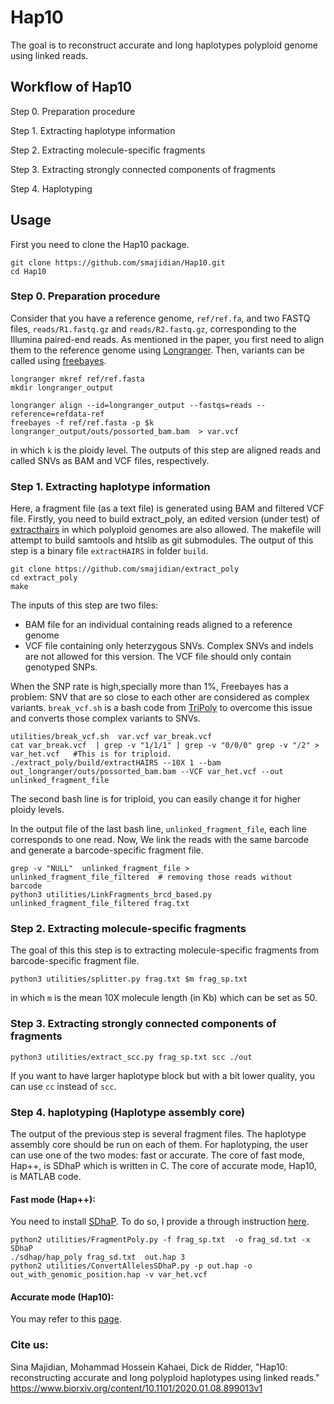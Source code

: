 Hap10
======



The goal is to reconstruct accurate and long haplotypes polyploid genome using linked reads.


## Workflow of Hap10

Step 0. Preparation procedure

Step 1. Extracting haplotype information

Step 2. Extracting molecule-specific fragments

Step 3. Extracting strongly connected components of fragments

Step 4. Haplotyping



## Usage

First you need to clone the Hap10 package.

```
git clone https://github.com/smajidian/Hap10.git
cd Hap10
```


### Step 0. Preparation procedure

Consider that you have a reference genome, `ref/ref.fa`, and two FASTQ files, `reads/R1.fastq.gz` and `reads/R2.fastq.gz`, corresponding to the Illumina paired-end reads. As mentioned in the paper, you first need to align them to the reference genome using [Longranger](https://support.10xgenomics.com/genome-exome/software/pipelines/latest/installation). Then, variants can be called using [freebayes](https://github.com/ekg/freebayes).

```
longranger mkref ref/ref.fasta
mkdir longranger_output

longranger align --id=longranger_output --fastqs=reads --reference=refdata-ref
freebayes -f ref/ref.fasta -p $k longranger_output/outs/possorted_bam.bam  > var.vcf
```

in which `k` is the ploidy level. The outputs of this step are aligned reads and called SNVs as BAM and VCF files, respectively.


### Step 1. Extracting haplotype information

Here, a fragment file (as a text file) is generated using BAM and filtered VCF file. Firstly, you need to build extract_poly, an edited version (under test) of [extracthairs](https://github.com/vibansal/HapCUT2) in which polyploid genomes are also allowed. The makefile will attempt to build samtools and htslib as git submodules. The output of this step is a binary file `extractHAIRS` in folder `build`.

```
git clone https://github.com/smajidian/extract_poly
cd extract_poly
make
```

The inputs of this step are two files:

- BAM file for an individual containing reads aligned to a reference genome
- VCF file containing only heterzygous SNVs. Complex SNVs and indels are not allowed for this version. The VCF file should only contain genotyped SNPs.

When the SNP rate is high,specially more than 1%, Freebayes has a problem: SNV that are so close to each other are considered as complex variants. `break_vcf.sh` is a bash code from [TriPoly](https://github.com/EhsanMotazedi/TriPoly) to overcome this issue and converts those complex variants to SNVs.

```
utilities/break_vcf.sh  var.vcf var_break.vcf
cat var_break.vcf  | grep -v "1/1/1" | grep -v "0/0/0" grep -v "/2" > var_het.vcf   #This is for triploid.
./extract_poly/build/extractHAIRS --10X 1 --bam out_longranger/outs/possorted_bam.bam --VCF var_het.vcf --out unlinked_fragment_file
```

The second bash line is for triploid, you can easily change it  for higher ploidy levels.


In the output file of the last bash line, `unlinked_fragment_file`,  each line corresponds to one read. Now, We link the reads with the same barcode and generate a barcode-specific fragment file.

```
grep -v "NULL"  unlinked_fragment_file > unlinked_fragment_file_filtered  # removing those reads without barcode
python3 utilities/LinkFragments_brcd_based.py  unlinked_fragment_file_filtered frag.txt
```





### Step 2.  Extracting molecule-specific fragments

The goal of this this step is to extracting molecule-specific fragments from barcode-specific fragment file.

```
python3 utilities/splitter.py frag.txt $m frag_sp.txt
```
in which `m` is the mean 10X molecule length (in Kb) which can be set as 50.


### Step 3.  Extracting strongly connected components of fragments


```
python3 utilities/extract_scc.py frag_sp.txt scc ./out
```
If you want to have larger haplotype block but with a bit lower quality, you can use `cc` instead of `scc`.




### Step 4.  haplotyping (Haplotype assembly core)

ُThe output of the previous step is several fragment files. The haplotype assembly core should be run on each of them.
For haplotyping, the user can use one of the two modes: fast or accurate. The core of fast mode, Hap++, is SDhaP which is written in C.
The core of accurate mode, Hap10, is MATLAB code.


#### Fast mode (Hap++):

You need to install [SDhaP](https://sourceforge.net/projects/sdhap/). To do so, I provide a through instruction [here](https://github.com/smajidian/sdhapc).

```
python2 utilities/FragmentPoly.py -f frag_sp.txt  -o frag_sd.txt -x SDhaP
./sdhap/hap_poly frag_sd.txt  out.hap 3
python2 utilities/ConvertAllelesSDhaP.py -p out.hap -o out_with_genomic_position.hap -v var_het.vcf  
```




#### Accurate mode (Hap10):

You may refer to this [page](https://github.com/smajidian/Hap10/tree/master/accurate_mode).










### Cite us:

Sina Majidian, Mohammad Hossein Kahaei,  Dick de Ridder,  "Hap10: reconstructing accurate and long polyploid haplotypes using linked reads." 
https://www.biorxiv.org/content/10.1101/2020.01.08.899013v1
